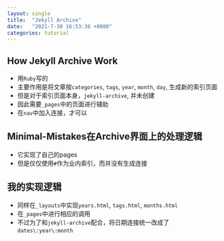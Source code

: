 ```yaml
---
layout: single
title:  "Jekyll Archive"
date:   "2021-7-30 16:53:36 +0800"
categories: tutorial
---
```


## How Jekyll Archive Work

- 用`Ruby`写的
- 主要作用是将文章按`categories`, `tags`, `year`, `month`, `day`, 生成新的索引页面
- 但是对于索引页面本身，`jekyll-archive`, 并未创建
- 因此需要`_pages`中的页面进行辅助
- 在`nav`中加入连接，才可以

## Minimal-Mistakes在Archive界面上的处理逻辑

- 它实现了自己的pages
- 但是仅仅使用`#`作为业内索引，而并没有生成连接

## 我的实现逻辑

- 同样在`_layouts`中实现`years.html`, `tags.html`, `months.html`
- 在`_pages`中进行相应的调用
- 不过为了和`jekyll-archive`配合，将日期连接统一改成了`dates\:year\:month`
